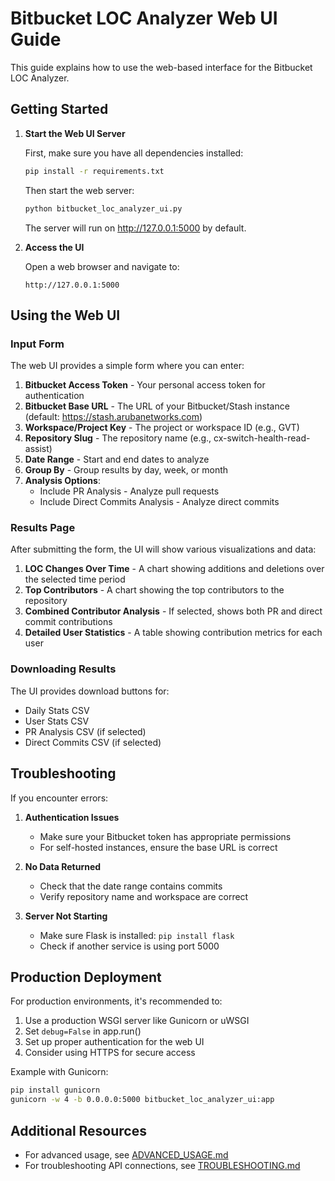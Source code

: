 # Bitbucket LOC Analyzer Web UI Guide

This guide explains how to use the web-based interface for the Bitbucket LOC Analyzer.

## Getting Started

1. **Start the Web UI Server**

   First, make sure you have all dependencies installed:
   ```bash
   pip install -r requirements.txt
   ```

   Then start the web server:
   ```bash
   python bitbucket_loc_analyzer_ui.py
   ```

   The server will run on http://127.0.0.1:5000 by default.

2. **Access the UI**

   Open a web browser and navigate to:
   ```
   http://127.0.0.1:5000
   ```

## Using the Web UI

### Input Form

The web UI provides a simple form where you can enter:

1. **Bitbucket Access Token** - Your personal access token for authentication
2. **Bitbucket Base URL** - The URL of your Bitbucket/Stash instance (default: https://stash.arubanetworks.com)
3. **Workspace/Project Key** - The project or workspace ID (e.g., GVT)
4. **Repository Slug** - The repository name (e.g., cx-switch-health-read-assist)
5. **Date Range** - Start and end dates to analyze
6. **Group By** - Group results by day, week, or month
7. **Analysis Options**:
   - Include PR Analysis - Analyze pull requests
   - Include Direct Commits Analysis - Analyze direct commits

### Results Page

After submitting the form, the UI will show various visualizations and data:

1. **LOC Changes Over Time** - A chart showing additions and deletions over the selected time period
2. **Top Contributors** - A chart showing the top contributors to the repository
3. **Combined Contributor Analysis** - If selected, shows both PR and direct commit contributions
4. **Detailed User Statistics** - A table showing contribution metrics for each user

### Downloading Results

The UI provides download buttons for:
- Daily Stats CSV
- User Stats CSV
- PR Analysis CSV (if selected)
- Direct Commits CSV (if selected)

## Troubleshooting

If you encounter errors:

1. **Authentication Issues**
   - Make sure your Bitbucket token has appropriate permissions
   - For self-hosted instances, ensure the base URL is correct

2. **No Data Returned**
   - Check that the date range contains commits
   - Verify repository name and workspace are correct

3. **Server Not Starting**
   - Make sure Flask is installed: `pip install flask`
   - Check if another service is using port 5000

## Production Deployment

For production environments, it's recommended to:

1. Use a production WSGI server like Gunicorn or uWSGI
2. Set `debug=False` in app.run()
3. Set up proper authentication for the web UI
4. Consider using HTTPS for secure access

Example with Gunicorn:
```bash
pip install gunicorn
gunicorn -w 4 -b 0.0.0.0:5000 bitbucket_loc_analyzer_ui:app
```

## Additional Resources

- For advanced usage, see [ADVANCED_USAGE.md](/ADVANCED_USAGE.md)
- For troubleshooting API connections, see [TROUBLESHOOTING.md](/TROUBLESHOOTING.md)
